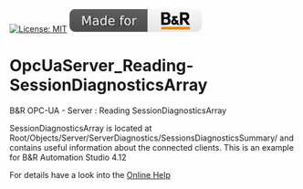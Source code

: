[![License: MIT](https://img.shields.io/badge/License-MIT-yellow.svg)](https://opensource.org/licenses/MIT)
[![Made For B&R](https://github.com/hilch/BandR-badges/blob/main/Made-For-BrAutomation.svg)](https://www.br-automation.com)

# OpcUaServer_Reading-SessionDiagnosticsArray
B&amp;R OPC-UA - Server : Reading SessionDiagnosticsArray

SessionDiagnosticsArray is located at Root/Objects/Server/ServerDiagnostics/SessionsDiagnosticsSummary/ and contains useful information about the connected clients. 
This is an example for B&amp;R Automation Studio 4.12

For details have a look into the [Online Help](https://help.br-automation.com/#/en/4/libraries%2Fasopcuac%2Ftech_info%2Fhowto%2Fread_session_diagnostics.html)


